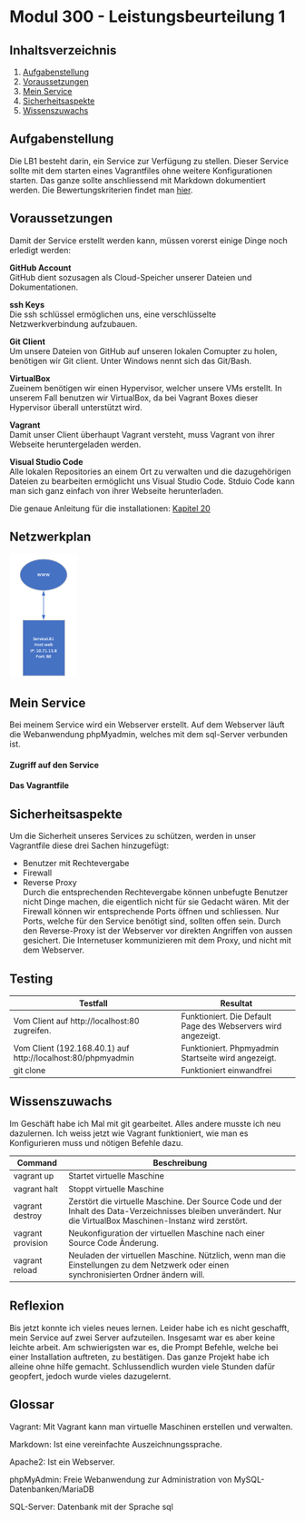 # Modul 300 - Leistungsbeurteilung 1

## Inhaltsverzeichnis
1. [Aufgabenstellung](#Aufgabenstellung)
2. [Voraussetzungen](#Voraussetzungen)
3. [Mein Service](#id-section2)
4. [Sicherheitsaspekte](#Voraussetzungen)
5. [Wissenszuwachs](#Voraussetzungen)

## Aufgabenstellung

Die LB1 besteht darin, ein Service zur Verfügung zu stellen. Dieser Service sollte mit dem starten eines Vagrantfiles ohne weitere Konfigurationen starten. Das ganze sollte anschliessend mit Markdown dokumentiert werden. Die Bewertungskriterien findet man [hier](https://bscw.tbz.ch/bscw/bscw.cgi/d29084554/M300_LB1_Bewertungsraster.pdf?op=get&open=1).

## Voraussetzungen
Damit der Service erstellt werden kann, müssen vorerst einige Dinge noch erledigt werden:

**GitHub Account**<br />
GitHub dient sozusagen als Cloud-Speicher unserer Dateien und Dokumentationen.

**ssh Keys**<br />
Die ssh schlüssel ermöglichen uns, eine verschlüsselte Netzwerkverbindung aufzubauen.

**Git Client**<br />
Um unsere Dateien von GitHub auf unseren lokalen Comupter zu holen, benötigen wir Git client. Unter Windows nennt sich das Git/Bash.

**VirtualBox**<br />
Zueinem benötigen wir einen Hypervisor, welcher unsere VMs erstellt. In unserem Fall benutzen wir VirtualBox, da bei Vagrant Boxes dieser Hypervisor überall unterstützt wird.

**Vagrant**<br />
Damit unser Client überhaupt Vagrant versteht, muss Vagrant von ihrer Webseite heruntergeladen werden.

**Visual Studio Code**<br />
Alle lokalen Repositories an einem Ort zu verwalten und die dazugehörigen Dateien zu bearbeiten ermöglicht uns Visual Studio Code. Stduio Code kann man sich ganz einfach von ihrer Webseite herunterladen.

Die genaue Anleitung für die installationen:
[Kapitel 20](https://github.com/mc-b/M300/blob/master/10-Toolumgebung/README.md)

## Netzwerkplan

![Image](test.png)        

<div id='id-section2'/>

## Mein Service

Bei meinem Service wird ein Webserver erstellt. Auf dem Webserver läuft die Webanwendung phpMyadmin, welches mit dem sql-Server verbunden ist.


#### Zugriff auf den Service

#### Das Vagrantfile

## Sicherheitsaspekte

Um die Sicherheit unseres Services zu schützen, werden in unser Vagrantfile diese drei Sachen hinzugefügt:<br />
* Benutzer mit Rechtevergabe
* Firewall
* Reverse Proxy<br />
Durch die entsprechenden Rechtevergabe können unbefugte Benutzer nicht Dinge machen, die eigentlich nicht für sie Gedacht wären. Mit der Firewall können wir entsprechende Ports öffnen und schliessen. Nur Ports, welche für den Service benötigt sind, sollten offen sein. Durch den Reverse-Proxy ist der Webserver vor direkten Angriffen von aussen gesichert. Die Internetuser kommunizieren mit dem Proxy, und nicht mit dem Webserver.

## Testing

| Testfall                                                                                               | Resultat                                                                                                                                |
|--------------------------------------------------------------------------------------------------------|-----------------------------------------------------------------------------------------------------------------------------------------|
| Vom Client auf http://localhost:80 zugreifen.                                                                 | Funktioniert. Die Default Page des Webservers wird angezeigt.                                                        |
| Vom Client (192.168.40.1) auf http://localhost:80/phpmyadmin                                           | Funktioniert. Phpmyadmin Startseite wird angezeigt.                                     |
| git clone                                                                                              | Funktioniert einwandfrei                                                        |

  

## Wissenszuwachs
Im Geschäft habe ich Mal mit git gearbeitet. Alles andere musste ich neu dazulernen. Ich weiss jetzt wie Vagrant funktioniert, wie man es Konfigurieren muss und nötigen Befehle dazu.


| Command           | Beschreibung                                                                                                                                                                                                                                                                              |
| ----------------- | ----------------------------------------------------------------------------------------------------------------------------------------------------------------------------------------------------------------------------------------------------------------------------------------- |
| vagrant up        | Startet virtuelle Maschine                                                                                                                                                                                                                                                                    |
| vagrant halt      | Stoppt virtuelle Maschine                                                                                                                                                                                                                                                                     |
| vagrant destroy   | Zerstört die virtuelle Maschine. Der Source Code und der Inhalt des Data-Verzeichnisses bleiben unverändert. Nur die VirtualBox Maschinen-Instanz wird zerstört. |
| vagrant provision | Neukonfiguration der virtuellen Maschine nach einer Source Code Änderung.                                                                                                                                                                                                                               |
| vagrant reload    | Neuladen der virtuellen Maschine. Nützlich, wenn man die Einstellungen zu dem Netzwerk oder einen synchronisierten Ordner ändern will.                                                                                                                                                                                             |



## Reflexion
Bis jetzt konnte ich vieles neues lernen. Leider habe ich es nicht geschafft, mein Service auf zwei Server aufzuteilen. Insgesamt war es aber keine leichte arbeit. Am schwierigsten war es, die Prompt Befehle, welche bei einer Installation auftreten, zu bestätigen. Das ganze Projekt habe ich alleine ohne hilfe gemacht. Schlussendlich wurden viele Stunden dafür geopfert, jedoch wurde vieles dazugelernt.

## Glossar

Vagrant: Mit Vagrant kann man virtuelle Maschinen erstellen und verwalten.

Markdown: Ist eine vereinfachte Auszeichnungssprache.

Apache2: Ist ein Webserver.

phpMyAdmin: Freie Webanwendung zur Administration von MySQL-Datenbanken/MariaDB

SQL-Server: Datenbank mit der Sprache sql

